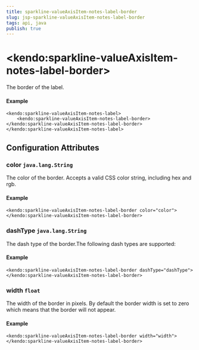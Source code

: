 ```yaml
---
title: sparkline-valueAxisItem-notes-label-border
slug: jsp-sparkline-valueAxisItem-notes-label-border
tags: api, java
publish: true
---
```


# \<kendo:sparkline-valueAxisItem-notes-label-border\>

The border of the label.

#### Example
    <kendo:sparkline-valueAxisItem-notes-label>
        <kendo:sparkline-valueAxisItem-notes-label-border></kendo:sparkline-valueAxisItem-notes-label-border>
    </kendo:sparkline-valueAxisItem-notes-label>

## Configuration Attributes

### color `java.lang.String`

The color of the border. Accepts a valid CSS color string, including hex and rgb.

#### Example
    <kendo:sparkline-valueAxisItem-notes-label-border color="color">
    </kendo:sparkline-valueAxisItem-notes-label-border>

### dashType `java.lang.String`

The dash type of the border.The following dash types are supported:

#### Example
    <kendo:sparkline-valueAxisItem-notes-label-border dashType="dashType">
    </kendo:sparkline-valueAxisItem-notes-label-border>

### width `float`

The width of the border in pixels. By default the border width is set to zero which means that the border will not appear.

#### Example
    <kendo:sparkline-valueAxisItem-notes-label-border width="width">
    </kendo:sparkline-valueAxisItem-notes-label-border>

